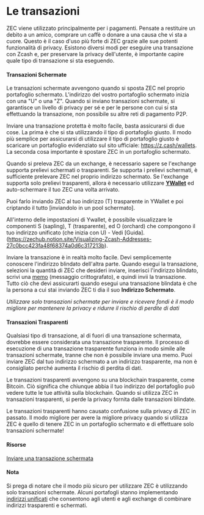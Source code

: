 # Le transazioni

ZEC viene utilizzato principalmente per i pagamenti. Pensate a restituire un debito a un amico, comprare un caffè o donare a una causa che vi sta a cuore. Questo è il caso d'uso più forte di ZEC grazie alle sue potenti funzionalità di privacy. Esistono diversi modi per eseguire una transazione con Zcash e, per preservare la privacy dell'utente, è importante capire quale tipo di transazione si sta eseguendo.

#### Transazioni Schermate

Le transazioni schermate avvengono quando si sposta ZEC nel proprio portafoglio schermato. L'indirizzo del vostro portafoglio schermato inizia con una "U" o una "Z". Quando si inviano transazioni schermate, si garantisce un livello di privacy per sé e per le persone con cui si sta effettuando la transazione, non possibile su altre reti di pagamento P2P.

Inviare una transazione protetta è molto facile, basta assicurarsi di due cose. La prima è che si sta utilizzando il tipo di portafoglio giusto. Il modo più semplice per assicurarsi di utilizzare il tipo di portafoglio giusto è scaricare un portafoglio evidenziato sul sito ufficiale: https://z.cash/wallets. La seconda cosa importante è spostare ZEC in un portafoglio schermato.

Quando si preleva ZEC da un exchange, è necessario sapere se l'exchange supporta prelievi schermati o trasparenti. Se supporta i prelievi schermati, è sufficiente prelevare ZEC nel proprio indirizzo schermato. Se l'exchange supporta solo prelievi trasparenti, allora è necessario utilizzare **[YWallet](https://ywallet.app)** ed auto-schermare il tuo ZEC una volta arrivato. 

Puoi farlo inviando ZEC al tuo indirizzo (T) trasparente in YWallet e poi criptando il tutto [inviandolo in un pool schermato]. 

All'interno delle impostazioni di Ywallet, è possibile visualizzare le componenti S (sapling), T (trasparente), ed O (orchard) che compongono il tuo indirizzo unificato (che inizia con U) - Vedi [Guida].(https://zechub.notion.site/Visualizing-Zcash-Addresses-27c0bcc423fa48f68374a0d6c317213b).

Inviare la transazione è in realtà molto facile. Devi semplicemente conoscere l'indirizzo blindato dell'altra parte. Quando esegui la transazione, selezioni la quantità di ZEC che desideri inviare, inserisci l'indirizzo blindato, scrivi una [memo](https://zechub.notion.site/Memos-6e7a6d0e02ed48acbbc715a7f35a4719) (messaggio crittografato), e quindi invii la transazione. Tutto ciò che devi assicurarti quando esegui una transazione blindata è che la persona a cui stai inviando ZEC ti dia il suo **Indirizzo Schermato**.

*Utilizzare solo transazioni schermate per inviare e ricevere fondi è il modo migliore per mantenere la privacy e ridurre il rischio di perdite di dati*

#### Transazioni Trasparenti

Qualsiasi tipo di transazione, al di fuori di una transazione schermata, dovrebbe essere considerata una transazione trasparente. Il processo di esecuzione di una transazione trasparente funziona in modo simile alle transazioni schermate, tranne che non è possibile inviare una memo. Puoi inviare ZEC dal tuo indirizzo schermato a un indirizzo trasparente, ma non è consigliato perché aumenta il rischio di perdita di dati.

Le transazioni trasparenti avvengono su una blockchain trasparente, come Bitcoin. Ciò significa che chiunque abbia il tuo indirizzo del portafoglio può vedere tutte le tue attività sulla blockchain. Quando si utilizza ZEC in transazioni trasparenti, si perde la privacy fornita dalle transazioni blindate.

Le transazioni trasparenti hanno causato confusione sulla privacy di ZEC in passato. Il modo migliore per avere la migliore privacy quando si utilizza ZEC è quello di tenere ZEC in un portafoglio schermato e di effettuare solo transazioni schermate!

#### Risorse

[Inviare una transazione schermata](https://www.youtube.com/watch?v=9WJSMxag2IQ)



#### Nota

Si prega di notare che il modo più sicuro per utilizzare ZEC è utilizzando solo transazioni schermate. Alcuni portafogli stanno implementando [indirizzi unificati](https://electriccoin.co/blog/unified-addresses-in-zcash-explained/#:~:text=The%20unified%20address%20(UA)%20is,within%20the%20broader%20Zcash%20ecosystem.) che consentono agli utenti e agli exchange di combinare indirizzi trasparenti e schermati. 
